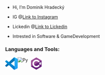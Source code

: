 - Hi, I’m Dominik Hradecký

- IG @[Link to Instagram](https://www.instagram.com/dominiksbtr/?hl=en)
- Lickedin @[Link to Lickedin](https://www.linkedin.com/in/dominik-hradeck%C3%BD-700162225/)
- Intrested in Software & GameDevelopment


### Languages and Tools:
<img align="left" alt="Visual Studio Code" width="40px" src="https://raw.githubusercontent.com/github/explore/80688e429a7d4ef2fca1e82350fe8e3517d3494d/topics/visual-studio-code/visual-studio-code.png" /></a> <a href="https://www.w3schools.com/cs/" target="_blank"> <img src="https://raw.githubusercontent.com/devicons/devicon/master/icons/csharp/csharp-original.svg" alt="csharp" width="40" height="40"/> </a> 
<img align="left" alt="Py" width="40px" src="https://icons.iconarchive.com/icons/cornmanthe3rd/plex/256/Other-python-icon.png" />

